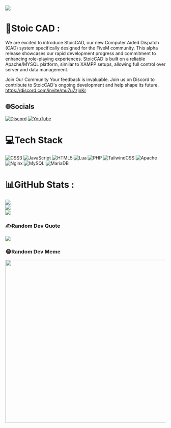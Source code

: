 # [![](https://visitcount.itsvg.in/api?id=StoicCAD&icon=0&color=0)](https://visitcount.itsvg.in)
# 💫Stoic CAD :
We are excited to introduce StoicCAD, our new Computer Aided Dispatch (CAD) system specifically designed for the FiveM community.
This alpha release showcases our rapid development progress and commitment to enhancing role-playing experiences.
StoicCAD is built on a reliable Apache/MYSQL platform, similar to XAMPP setups, allowing full control over server and data management.

Join Our Community
Your feedback is invaluable. Join us on Discord to contribute to StoicCAD's ongoing development and help shape its future.
https://discord.com/invite/mu7u7zjnKr

## 🌐Socials
[![Discord](https://img.shields.io/badge/Discord-%237289DA.svg?logo=discord&logoColor=white)](htttps://discord.gg/https://discord.com/invite/mu7u7zjnKr) [![YouTube](https://img.shields.io/badge/YouTube-%23FF0000.svg?logo=YouTube&logoColor=white)](https://youtube.com/c/TheStoicBear) 

# 💻Tech Stack
![CSS3](https://img.shields.io/badge/css3-%231572B6.svg?style=for-the-badge&logo=css3&logoColor=white) ![JavaScript](https://img.shields.io/badge/javascript-%23323330.svg?style=for-the-badge&logo=javascript&logoColor=%23F7DF1E) ![HTML5](https://img.shields.io/badge/html5-%23E34F26.svg?style=for-the-badge&logo=html5&logoColor=white) ![Lua](https://img.shields.io/badge/lua-%232C2D72.svg?style=for-the-badge&logo=lua&logoColor=white) ![PHP](https://img.shields.io/badge/php-%23777BB4.svg?style=for-the-badge&logo=php&logoColor=white) ![TailwindCSS](https://img.shields.io/badge/tailwindcss-%2338B2AC.svg?style=for-the-badge&logo=tailwind-css&logoColor=white) ![Apache](https://img.shields.io/badge/apache-%23D42029.svg?style=for-the-badge&logo=apache&logoColor=white) ![Nginx](https://img.shields.io/badge/nginx-%23009639.svg?style=for-the-badge&logo=nginx&logoColor=white) ![MySQL](https://img.shields.io/badge/mysql-%2300f.svg?style=for-the-badge&logo=mysql&logoColor=white) ![MariaDB](https://img.shields.io/badge/MariaDB-003545?style=for-the-badge&logo=mariadb&logoColor=white)
# 📊GitHub Stats :
![](https://github-readme-stats.vercel.app/api?username=StoicCAD&theme=blue-green&hide_border=false&include_all_commits=false&count_private=false)<br/>
![](https://github-readme-streak-stats.herokuapp.com/?user=StoicCAD&theme=blue-green&hide_border=false)<br/>
![](https://github-readme-stats.vercel.app/api/top-langs/?username=StoicCAD&theme=blue-green&hide_border=false&include_all_commits=false&count_private=false&layout=compact)

### ✍️Random Dev Quote
![](https://quotes-github-readme.vercel.app/api?type=horizontal&theme=tokyonight)

### 😂Random Dev Meme
<img src="https://random-memer.herokuapp.com/" width="512px"/>
